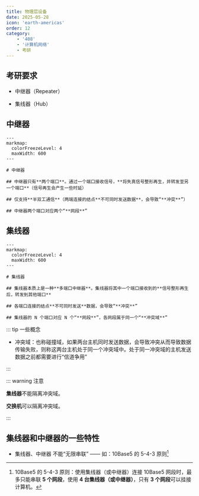 ```yaml
---
title: 物理层设备
date: 2025-05-28
icon: 'earth-americas'
order: 12
category: 
    - '408'
    - '计算机网络'
    - 考研
---
```


## 考研要求

- 中继器（Repeater）

- 集线器（Hub）

## 中继器

````markmap
---
markmap:
  colorFreezeLevel: 4
  maxWidth: 600
---

# 中继器

## 中继器只有**两个端口**。通过一个端口接收信号，**将失真信号整形再生，并转发至另一个端口**（信号再生会产生一些时延）

## 仅支持**半双工通信**（两端连接的结点**不可同时发送数据**，会导致“**冲突**”）

## 中继器两个端口对应两个“**网段**”

````

## 集线器

````markmap
---
markmap:
  colorFreezeLevel: 4
  maxWidth: 600
---

# 集线器

## 集线器本质上是一种**多端口中继器**。集线器将其中一个端口接收到的**信号整形再生后，转发到其他端口**

## 各端口连接的结点**不可同时发送**数据，会导致“**冲突**”

## 集线器的 N 个端口对应 N 个“**网段**”，各网段属于同一个“**冲突域**”

````

::: tip 一些概念

- 冲突域：也称碰撞域，如果两台主机同时发送数据，会导致冲突从而导致数据传输失败，则称这两台主机处于同一个冲突域中。处于同一冲突域的主机发送数据之前都需要进行“信道争用”

:::

::: warning 注意

**集线器**不能隔离冲突域。

**交换机**可以隔离冲突域。

:::

## 集线器和中继器的一些特性

- 集线器、中继器 不能“无限串联” —— 如：10Base5 的 5-4-3 原则[^1]


[^1]: 10Base5 的 5-4-3 原则：使用集线器（或中继器）连接 10Base5 网段时，最多只能串联 **5 个网段**，使用 **4 台集线器（或中继器）**，只有 **3 个网段**可以挂接计算机。